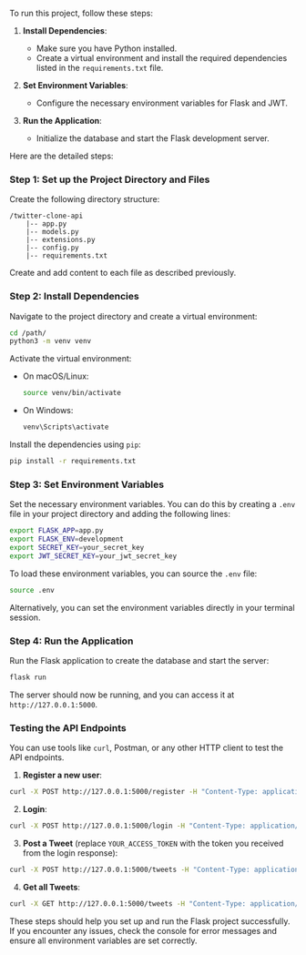 To run this project, follow these steps:

1. **Install Dependencies**:
   - Make sure you have Python installed.
   - Create a virtual environment and install the required dependencies listed in the `requirements.txt` file.

2. **Set Environment Variables**:
   - Configure the necessary environment variables for Flask and JWT.

3. **Run the Application**:
   - Initialize the database and start the Flask development server.

Here are the detailed steps:

### Step 1: Set up the Project Directory and Files

Create the following directory structure:

```
/twitter-clone-api
    |-- app.py
    |-- models.py
    |-- extensions.py
    |-- config.py
    |-- requirements.txt
```

Create and add content to each file as described previously.

### Step 2: Install Dependencies

Navigate to the project directory and create a virtual environment:

```sh
cd /path/
python3 -m venv venv
```

Activate the virtual environment:

- On macOS/Linux:
  ```sh
  source venv/bin/activate
  ```

- On Windows:
  ```sh
  venv\Scripts\activate
  ```

Install the dependencies using `pip`:

```sh
pip install -r requirements.txt
```

### Step 3: Set Environment Variables

Set the necessary environment variables. You can do this by creating a `.env` file in your project directory and adding the following lines:

```sh
export FLASK_APP=app.py
export FLASK_ENV=development
export SECRET_KEY=your_secret_key
export JWT_SECRET_KEY=your_jwt_secret_key
```

To load these environment variables, you can source the `.env` file:

```sh
source .env
```

Alternatively, you can set the environment variables directly in your terminal session.

### Step 4: Run the Application

Run the Flask application to create the database and start the server:

```sh
flask run
```

The server should now be running, and you can access it at `http://127.0.0.1:5000`.

### Testing the API Endpoints

You can use tools like `curl`, Postman, or any other HTTP client to test the API endpoints.

1. **Register a new user**:

```sh
curl -X POST http://127.0.0.1:5000/register -H "Content-Type: application/json" -d '{"username":"testuser", "email":"test@example.com", "password":"password"}'
```

2. **Login**:

```sh
curl -X POST http://127.0.0.1:5000/login -H "Content-Type: application/json" -d '{"email":"test@example.com", "password":"password"}'
```

3. **Post a Tweet** (replace `YOUR_ACCESS_TOKEN` with the token you received from the login response):

```sh
curl -X POST http://127.0.0.1:5000/tweets -H "Content-Type: application/json" -H "Authorization: Bearer YOUR_ACCESS_TOKEN" -d '{"content":"This is a test tweet"}'
```

4. **Get all Tweets**:

```sh
curl -X GET http://127.0.0.1:5000/tweets -H "Content-Type: application/json"
```

These steps should help you set up and run the Flask project successfully. If you encounter any issues, check the console for error messages and ensure all environment variables are set correctly.